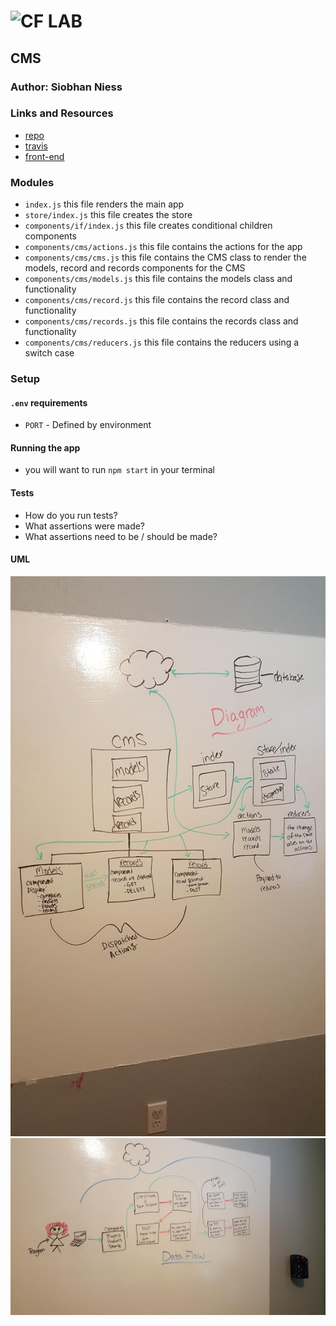 ![CF](http://i.imgur.com/7v5ASc8.png) LAB
=================================================

## CMS

### Author: Siobhan Niess

### Links and Resources
* [repo](https://github.com/niesssiobhan/35-project-cms)
* [travis](https://www.travis-ci.com/niesssiobhan/35-project-cms)
* [front-end](http://xyz.com)

### Modules
- `index.js` this file renders the main app
- `store/index.js` this file creates the store 
- `components/if/index.js` this file creates conditional children components
- `components/cms/actions.js` this file contains the actions for the app
- `components/cms/cms.js` this file contains the CMS class to render the models, record and records components for the CMS
- `components/cms/models.js` this file contains the models class and functionality 
- `components/cms/record.js` this file contains the record class and functionality
- `components/cms/records.js` this file contains the records class and functionality
- `components/cms/reducers.js` this file contains the reducers using a switch case 

### Setup
#### `.env` requirements
* `PORT` - Defined by environment

#### Running the app
- you will want to run `npm start` in your terminal

#### Tests
* How do you run tests?
* What assertions were made?
* What assertions need to be / should be made?

#### UML
![Whiteboard image of cms diagram](./assets/diagram.jpg)
![Whiteboard image of cms flow](./assets/dataFlow.jpg)